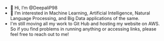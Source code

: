 - 👋 Hi, I’m @DeepaliP98
- 👀 I’m interested in Machine Learning, Artificial Intelligence, Natural Language Processing, and Big Data applications of the same.
- I'm still moving all my work to Git Hub and hosting my website on AWS. So if you find problems in running anything or accessing links, please feel free to reach out to me!

<!---
DeepaliP98/DeepaliP98 is a ✨ special ✨ repository because its `README.md` (this file) appears on your GitHub profile.
You can click the Preview link to take a look at your changes.
--->
